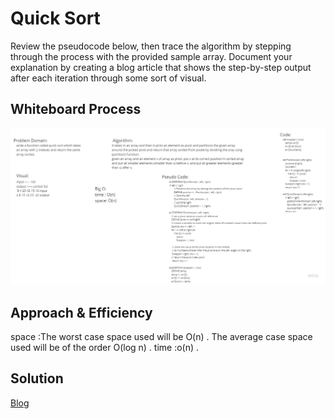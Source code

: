 # Quick Sort
<!-- Description of the challenge -->
Review the pseudocode below, then trace the algorithm by stepping through the process with the provided sample array. Document your explanation by creating a blog article that shows the step-by-step output after each iteration through some sort of visual.

## Whiteboard Process
<!-- Embedded whiteboard image -->
![alt](./quick-sort.jpg)


## Approach & Efficiency
<!-- What approach did you take? Why? What is the Big O space/time for this approach? -->
space :The worst case space used will be O(n) . 
The average case space used will be of the order O(log n) .
time :o(n) .

## Solution
<!-- Show how to run your code, and examples of it in action -->
[Blog](./blog.md)
